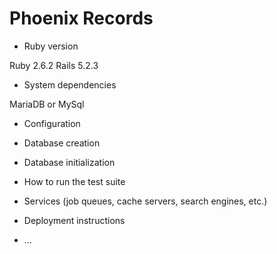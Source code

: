 # Phoenix Records

* Ruby version

Ruby 2.6.2
Rails 5.2.3

* System dependencies

MariaDB or MySql

* Configuration

* Database creation

* Database initialization

* How to run the test suite

* Services (job queues, cache servers, search engines, etc.)

* Deployment instructions

* ...
